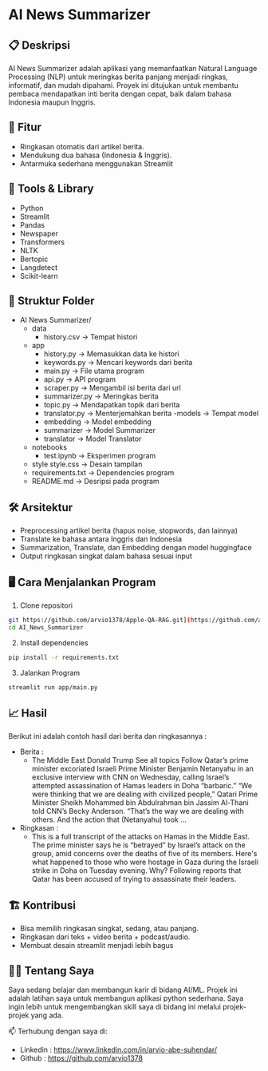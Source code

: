 # AI News Summarizer

## 📋 Deskripsi
AI News Summarizer adalah aplikasi yang memanfaatkan Natural Language Processing (NLP) untuk meringkas berita panjang menjadi ringkas, informatif, dan mudah dipahami. Proyek ini ditujukan untuk membantu pembaca mendapatkan inti berita dengan cepat, baik dalam bahasa Indonesia maupun Inggris.

## 🚀 Fitur
- Ringkasan otomatis dari artikel berita.
- Mendukung dua bahasa (Indonesia & Inggris).
- Antarmuka sederhana menggunakan Streamlit

## 🧠 Tools & Library
- Python
- Streamlit
- Pandas
- Newspaper
- Transformers
- NLTK
- Bertopic
- Langdetect
- Scikit-learn

## 📁 Struktur Folder
- AI News Summarizer/
  - data
      - history.csv -> Tempat histori
  - app
      - history.py -> Memasukkan data ke histori
      - keywords.py -> Mencari keywords dari berita
      - main.py -> File utama program
      - api.py -> API program
      - scraper.py -> Mengambil isi berita dari url
      - summarizer.py -> Meringkas berita
      - topic.py -> Mendapatkan topik dari berita
      - translator.py -> Menterjemahkan berita
  -models -> Tempat model
      - embedding -> Model embedding
      - summarizer -> Model Summarizer
      - translator -> Model Translator
  - notebooks
      - test.ipynb -> Eksperimen program
  - style
      style.css -> Desain tampilan 
  - requirements.txt -> Dependencies program
  - README.md -> Desripsi pada program

## 🛠️ Arsitektur
- Preprocessing artikel berita (hapus noise, stopwords, dan lainnya)
- Translate ke bahasa antara Inggris dan Indonesia
- Summarization, Translate, dan Embedding dengan model huggingface
- Output ringkasan singkat dalam bahasa sesuai input

## 🖥️ Cara Menjalankan Program
1. Clone repositori
```bash
git https://github.com/arvio1378/Apple-QA-RAG.git](https://github.com/arvio1378/AI_News_Summarizer.git
cd AI_News_Summarizer
```
2. Install dependencies
```bash
pip install -r requirements.txt
```
3. Jalankan Program
```bash
streamlit run app/main.py
```

## 📈 Hasil
Berikut ini adalah contoh hasil dari berita dan ringkasannya :
- Berita :
  - The Middle East Donald Trump See all topics Follow Qatar’s prime minister excoriated Israeli Prime Minister Benjamin Netanyahu in an exclusive interview with CNN on Wednesday, calling Israel’s attempted assassination of Hamas leaders in Doha “barbaric.”
“We were thinking that we are dealing with civilized people,” Qatari Prime Minister Sheikh Mohammed bin Abdulrahman bin Jassim Al-Thani told CNN’s Becky Anderson. “That’s the way we are dealing with others. And the action that (Netanyahu) took ...
- Ringkasan :
  - This is a full transcript of the attacks on Hamas in the Middle East. The prime minister says he is “betrayed” by Israel’s attack on the group, amid concerns over the deaths of five of its members. Here's what happened to those who were hostage in Gaza during the Israeli strike in Doha on Tuesday evening. Why? Following reports that Qatar has been accused of trying to assassinate their leaders.

## 🏗️ Kontribusi
- Bisa memilih ringkasan singkat, sedang, atau panjang.
- Ringkasan dari teks + video berita + podcast/audio.
- Membuat desain streamlit menjadi lebih bagus

## 🧑‍💻 Tentang Saya
Saya sedang belajar dan membangun karir di bidang AI/ML. Projek ini adalah latihan saya untuk membangun aplikasi python sederhana. Saya ingin lebih untuk mengembangkan skill saya di bidang ini melalui projek-projek yang ada.

📫 Terhubung dengan saya di:
- Linkedin : https://www.linkedin.com/in/arvio-abe-suhendar/
- Github : https://github.com/arvio1378
